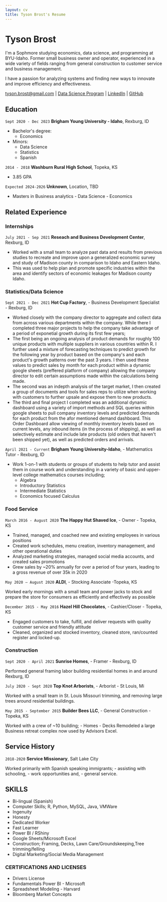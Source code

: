 ```yaml
---
layout: cv
title: Tyson Brost's Resume
---
```

# Tyson Brost

I'm a Sophmore studying economics, data science, and programming at BYU-Idaho. Former small business owner and operator, experienced in a wide variety of fields ranging from general construction to customer service and business management.

I have a passion for analyzing systems and finding new ways to innovate and improve efficiency and effectiveness.



<div id="webaddress">
<a href="tyson.brost@gmail.com">tyson.brost@gmail.com</a>
| <a href="https://byuidatascience.github.io/development.html">Data Science Program</a>
| <a href="https://www.linkedin.com/in/tyson-brost-3604481b8/">LinkedIn</a>
| <a href="https://tbrost.github.io/Brost-Resume/">GitHub</a>
</div>

<!-- https://www.monique.tech/the-art-of-markdown -->

## Education
`Sept 2020 - Dec 2023`
__Brigham Young University - Idaho__, Rexburg, ID
- Bachelor's degree:
    - Economics		
- Minors: 
    - Data Science 
    - Statistics
    - Spanish
	
`2014 - 2018`
__Washburn Rural High School__,	Topeka, KS
-	3.85 GPA

`Expected 2024-2026`
__Unknown__, Location, TBD

- Masters in Business analytics - Data Science - Economics


## Related Experience

### Internships

`July 2021 - Sep 2021`
__Reseach and Business Development Center__, Rexburg, ID

- Worked with a small team to analyze past data and results from previous studies to recreate and improve upon a generalized economic survey and study of Madison county in comparison to Idaho and Eastern Idaho.
- This was used to help plan and promote specific industries within the area and identify sectors of economic leakages for Madison county Idaho.







### Statistics/Data Science

`Sept 2021 - Dec 2021`
__Hot Cup Factory__, - Business Development Specialist - Rexburg, ID

- Worked closely with the company director to aggregate and collect data from across various departments within the company.
While there I completed three major projects to help the company take advantage of a period of exponetial growth during its first few years;
- The first being an ongoing analysis of product demands for roughly 100 unique products with multiple suppliers in various countries within R. I further used a mixture of forecasting techniques to predict growth for the following year by product based on the company's and each product's growth patterns over the past 3 years. I then used these values to predict sales by month for each product within a dynamic google sheets (preffered platform of company) allowing the company director to edit certain assumptions made within the calculations being made.
- The second was an indepth analysis of the target market, I then created a group of documents and tools for sales reps to utilize when working with customers to further upsale and expose them to new products.
- The third and final project I completed was an additional dynamic dashboard using a variety of import methods and SQL queries within google sheets to pull company inventory levels and predicted demands for each product from the afor mentioned demand dashboard. This Order Dashboard allow viewing of monthly inventory levels based on current levels, any inbound items (in the process of shipping), as well as selectively estimate and include late products (old orders that haven't been shipped yet), as well as predicted orders and arrivals.

`April 2021 - Current`
__Brigham Young University-Idaho__, - Mathematics Tutor - Rexburg, ID

- Work 1-on-1 with students or groups of students to help tutor and assist them in course work and understanding in a variety of basic and upper-level college mathematics courses including;
    - Algebra
    - Introductory Statistics
    - Intermediate Statistics
    - Economics focused Calculus


### Food Service

`March 2016 - August 2020`
__The Happy Hut Shaved Ice__, - Owner - Topeka, KS
- Trained, managed, and coached new and existing employees in various positions
- Created work schedules, menu creation, inventory management, and other operational duties
- Analyzed marketing strategies, managed social media accounts, and created sales promotions
- Grew sales by ~20% annually for over a period of four years, leading to a gross revenue of over 35k in 2020

`May 2020 – August 2020`
__ALDI__, - Stocking Associate -Topeka, KS

Worked early mornings with a small team and power jacks to stock and prepare the store for consumers as efficiently and effectively as possible

`December 2015 - May 2016`
__Hazel Hill Chocolates__, - Cashier/Closer - Topeka, KS
- Engaged customers to take, fulfill, and deliver requests with quality customer service and friendly attitude
- Cleaned, organized and stocked inventory, cleaned store, ran/counted register and locked-up.


### Construction

`Sept 2020 - April 2021`
__Sunrise Homes__, - Framer - Rexburg, ID

Performed general framing labor building residential homes in and around Rexburg, ID

`July 2020 - Sept 2020`
__Top Knot Arborists__, - Arborist - St Louis, Mi

Worked with a small team in St. Louis Missouri trimming, and removing large trees around residential buildings.

`May 2015 - September 2015`
__Builder Bees LLC__, - General Construction - Topeka, KS

Worked with a crew of ~10 building;
    - Homes
    - Decks
Remodeled a large Business retreat complex now used by Advisors Excel.




## Service History

`2018-2020`
__Service Missionary__, Salt Lake City

Worked primarily with Spanish speaking immigrants; 
    - assisting with schooling, 
    - work opportunities and, 
    - general service.



## SKILLS
-   Bi-lingual (Spanish)
-   Computer Skills; R, Python, MySQL, Java, VMWare
-	Ingenuity
-	Honesty
-	Dedicated Worker
-	Fast Learner
-	Power BI / RShiny
-   Google Sheets/Microsoft Excel
-	Construction; Framing, Decks, Lawn Care/Groundskeeping,Tree trimming/felling
-	Digital Marketing/Social Media Management


### CERTIFICATIONS AND LICENSES
- Drivers License
- Fundamentals Power BI - Microsoft 
- Spreadsheet Modeling - Harvard 
- Bloomberg Market Concepts






<!-- ### Footer

Last updated: May 2013 -->


